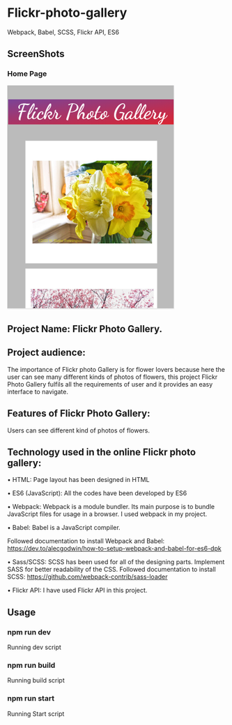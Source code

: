 # Flickr-photo-gallery
Webpack, Babel, SCSS, Flickr API, ES6

## ScreenShots 
### Home Page
![Image description](https://github.com/RadhikaSonawane/Flickr-photo-gallery/blob/master/img/browser-img.PNG)

## Project Name:  Flickr Photo Gallery.

## Project audience: 
The importance of Flickr photo Gallery is for flower lovers because here the user can see many different kinds of photos of flowers, this project Flickr Photo Gallery fulfils all the requirements of user and it provides an easy interface to navigate.

## Features of Flickr Photo Gallery:
Users can see different kind of photos of flowers.

## Technology used in the online Flickr photo gallery:
•	HTML: Page layout has been designed in HTML

•	ES6 (JavaScript): All the codes have been developed by ES6

•	Webpack: Webpack is a module bundler. Its main purpose is to bundle JavaScript files for usage in a browser.  I used webpack in my project.

•	Babel: Babel is a JavaScript compiler. 

Followed documentation to install Webpack and Babel: https://dev.to/alecgodwin/how-to-setup-webpack-and-babel-for-es6-dpk

•	Sass/SCSS: SCSS has been used for all of the designing parts. Implement SASS for better readability of the CSS. 
Followed documentation to install SCSS:  https://github.com/webpack-contrib/sass-loader

•	Flickr API: I have used Flickr API in this project. 

## Usage

### npm run dev       
Running dev script

### npm run build    
Running build script

### npm run start     
Running Start script

